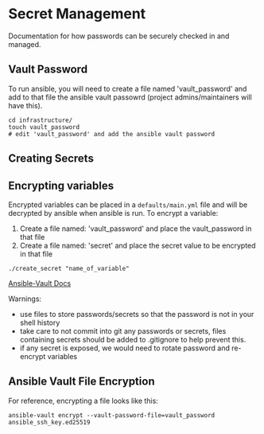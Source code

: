 # Secret Management

Documentation for how passwords can be securely checked in and managed.

## Vault Password

To run ansible, you will need to create a file named 'vault_password'
and add to that file the ansible vault passowrd (project admins/maintainers
will have this).

```
cd infrastructure/
touch vault_password
# edit 'vault_password' and add the ansible vault password
```

## Creating Secrets

## Encrypting variables

Encrypted variables can be placed in a `defaults/main.yml` file and
will be decrypted by ansible when ansible is run. To encrypt a variable:

1. Create a file named: 'vault_password' and place the vault_password
   in that file
1. Create a file named: 'secret' and place the secret value to be
   encrypted in that file
   
```
./create_secret "name_of_variable"
```

[Ansible-Vault Docs](https://docs.ansible.com/ansible/latest/user_guide/vault.html)

Warnings:

* use files to store passwords/secrets so that the password is not in your
  shell history
* take care to not commit into git any passwords or secrets, files containing
  secrets should be added to .gitignore to help prevent this.
* if any secret is exposed, we would need to rotate password and
  re-encrypt variables

## Ansible Vault File Encryption

For reference, encrypting a file looks like this:

```
ansible-vault encrypt --vault-password-file=vault_password ansible_ssh_key.ed25519
```
